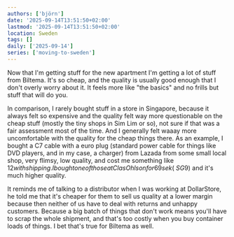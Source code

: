 ```yaml
---
authors: ['björn']
date: '2025-09-14T13:51:50+02:00'
lastmod: '2025-09-14T13:51:50+02:00'
location: Sweden
tags: []
daily: ['2025-09-14']
series: ['moving-to-sweden']
---
```

Now that I'm getting stuff for the new apartment I'm getting a lot of stuff from Biltema. It's so cheap, and the quality is usually good enough that I don't overly worry about it. It feels more like "the basics" and no frills but stuff that will do you.

In comparison, I rarely bought stuff in a store in Singapore, because it always felt so expensive and the quality felt way more questionable on the cheap stuff (mostly the tiny shops in Sim Lim or so), not sure if that was a fair assessment most of the time. And I generally felt waaay more uncomfortable with the quality for the cheap things there. As an example, I bought a C7 cable with a euro plug (standard power cable for things like DVD players, and in my case, a charger) from Lazada from some small local shop, very flimsy, low quality, and cost me something like $12 with shipping. I bought one of those at Clas Ohlson for 69 sek (~SG$9) and it's much higher quality.

It reminds me of talking to a distributor when I was working at DollarStore, he told me that it's cheaper for them to sell us quality at a lower margin because then neither of us have to deal with returns and unhappy customers. Because a big batch of things that don't work means you'll have to scrap the whole shipment, and that's too costly when you buy container loads of things. I bet that's true for Biltema as well.
